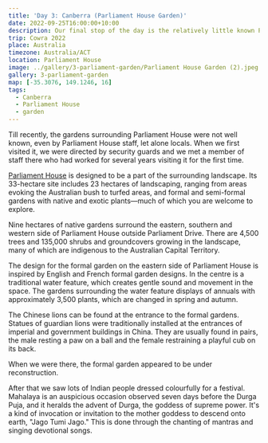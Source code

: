 ```yaml
---
title: 'Day 3: Canberra (Parliament House Garden)'
date: 2022-09-25T16:00:00+10:00
description: Our final stop of the day is the relatively little known Parliament House Garden.
trip: Cowra 2022
place: Australia
timezone: Australia/ACT
location: Parliament House
image: ../gallery/3-parliament-garden/Parliament House Garden (2).jpeg
gallery: 3-parliament-garden
map: [-35.3076, 149.1246, 16]
tags:
  - Canberra
  - Parliament House
  - garden
---
```


Till recently, the gardens surrounding Parliament House were not well known, even by Parliament House staff, let alone locals. When we first visited it, we were directed by security guards and we met a member of staff there who had worked for several years visiting it for the first time.

[Parliament House](https://www.aph.gov.au/Visit_Parliament) is designed to be a part of the surrounding landscape. Its 33-hectare site includes 23 hectares of landscaping, ranging from areas evoking the Australian bush to turfed areas, and formal and semi-formal gardens with native and exotic plants—much of which you are welcome to explore.

Nine hectares of native gardens surround the eastern, southern and western side of Parliament House outside Parliament Drive. There are 4,500 trees and 135,000 shrubs and groundcovers growing in the landscape, many of which are indigenous to the Australian Capital Territory.

The design for the formal garden on the eastern side of Parliament House is inspired by English and French formal garden designs. In the centre is a traditional water feature, which creates gentle sound and movement in the space. The gardens surrounding the water feature displays of annuals with approximately 3,500 plants, which are changed in spring and autumn.

The Chinese lions can be found at the entrance to the formal gardens. Statues of guardian lions were traditionally installed at the entrances of imperial and government buildings in China. They are usually found in pairs, the male resting a paw on a ball and the female restraining a playful cub on its back.

When we were there, the formal garden appeared to be under reconstruction.

After that we saw lots of Indian people dressed colourfully for a festival. Mahalaya is an auspicious occasion observed seven days before the Durga Puja, and it heralds the advent of Durga, the goddess of supreme power. It's a kind of invocation or invitation to the mother goddess to descend onto earth, "Jago Tumi Jago." This is done through the chanting of mantras and singing devotional songs.
